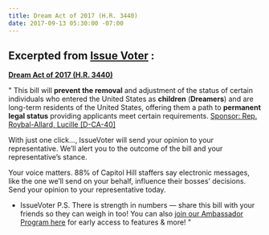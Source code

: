 ```yaml
---
title: Dream Act of 2017 (H.R. 3440)
date: 2017-09-13 05:30:00 -07:00
---
```


## Excerpted from [**Issue Voter**](https://issuevoter.org/) :

[**Dream Act of 2017 (H.R. 3440)**](https://www.congress.gov/bill/115th-congress/house-bill/3440)

"   This bill will **prevent the removal** and adjustment of the status of certain individuals who entered the United States as **children** (**Dreamers**) and are long-term residents of the United States, offering them a path to **permanent legal status** providing applicants meet certain requirements. [Sponsor: Rep. Roybal-Allard, Lucille [D-CA-40]](https://www.govtrack.us/congress/members/lucille_roybal_allard/400347)

With just one click..., IssueVoter will send your opinion to your representative. We’ll alert you to the outcome of the bill and your representative’s stance.   

Your voice matters. 88% of Capitol Hill staffers say electronic messages, like the one we’ll send on your behalf, influence their bosses’ decisions. Send your opinion to your representative today.
- IssueVoter
P.S. There is strength in numbers — share this bill with your friends so they can weigh in too! You can also [join our Ambassador Program here](https://issuevoter.org/profiles/ambassador) for early access to features & more!   "

